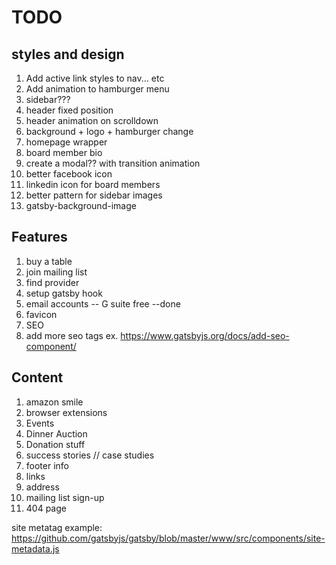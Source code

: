 <!-- List of todos and random thoughts for this project -->
# TODO

## styles and design

1. Add active link styles to nav... etc
1. Add animation to hamburger menu
1. sidebar???
1. header fixed position
1. header animation on scrolldown
1. background + logo + hamburger change
1. homepage wrapper
1. board member bio
1. create a modal?? with transition animation
1. better facebook icon
1. linkedin icon for board members
1. better pattern for sidebar images
1. gatsby-background-image

## Features

1. buy a table
1. join mailing list
1. find provider
  1. setup gatsby hook
1. email accounts -- G suite free --done
1. favicon
1. SEO
  1. add more seo tags ex. https://www.gatsbyjs.org/docs/add-seo-component/

## Content

1. amazon smile
  1. browser extensions
1. Events
1. Dinner Auction
1. Donation stuff
1. success stories // case studies
1. footer info
  1. links
  1. address
  1. mailing list sign-up
1. 404 page

site metatag example: https://github.com/gatsbyjs/gatsby/blob/master/www/src/components/site-metadata.js